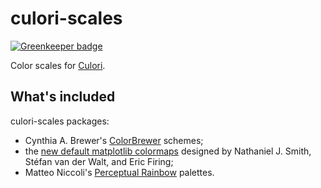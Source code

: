 # culori-scales

[![Greenkeeper badge](https://badges.greenkeeper.io/danburzo/culori-scales.svg)](https://greenkeeper.io/)

Color scales for [Culori](https://github.com/danburzo/culori).

## What's included

culori-scales packages:

* Cynthia A. Brewer's [ColorBrewer](http://colorbrewer2.org/) schemes;
* the [new default matplotlib colormaps](https://bids.github.io/colormap/) designed by Nathaniel J. Smith, Stéfan van der Walt, and Eric Firing;
* Matteo Niccoli's [Perceptual Rainbow](https://mycarta.wordpress.com/2013/03/06/perceptual-rainbow-palette-the-goodies/) palettes.

